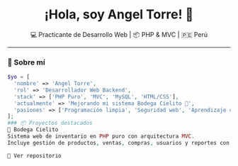 <h1 align="center">¡Hola, soy Angel Torre! 👋</h1>

<p align="center">
  💻 Practicante de Desarrollo Web | 📦 PHP & MVC | 🇵🇪 Perú
</p>

---

### 🚀 Sobre mí

```php
$yo = [
  'nombre' => 'Angel Torre',
  'rol' => 'Desarrollador Web Backend',
  'stack' => ['PHP Puro', 'MVC', 'MySQL', 'HTML/CSS'],
  'actualmente' => 'Mejorando mi sistema Bodega Cielito 🛒',
  'pasiones' => ['Programación limpia', 'Seguridad web', 'Aprendizaje constante'],
];
### 📦 Proyectos destacados
🛒 Bodega Cielito
Sistema web de inventario en PHP puro con arquitectura MVC.
Incluye gestión de productos, ventas, compras, usuarios y reportes con IA.

🔗 Ver repositorio
